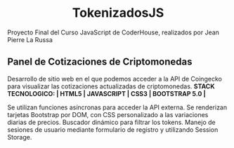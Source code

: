 # <h1 align="center">TokenizadosJS</h1>

<p>Proyecto Final del Curso JavaScript de CoderHouse, realizados por Jean Pierre La Russa</p>

## Panel de Cotizaciones de Criptomonedas

Desarrollo de sitio web en el que podemos acceder a la API de Coingecko para visualizar las cotizaciones actualizadas de criptomonedas.
**STACK TECNOLOGICO: | HTML5  | JAVASCRIPT | CSS3  | BOOTSTRAP 5.0 |**

<p>Se utilizan funciones asíncronas para acceder la API externa.
Se renderizan tarjetas Bootstrap por DOM, con CSS personalizado a las variaciones diarias de precios.
Buscador dinámico para filtrar los tokens.
Manejo de sesiones de usuario mediante formulario de registro y utilizando Session Storage.</p>